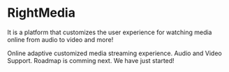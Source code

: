 # RightMedia
It is a platform that customizes the user experience for watching media online from audio to video and more!

Online adaptive customized media streaming experience. 
Audio and Video Support.
Roadmap is comming next.
We have just started!
